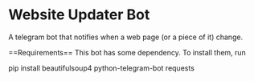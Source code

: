 # Website Updater Bot

A telegram bot that notifies when a web page (or a piece of it) change.

==Requirements==
This bot has some dependency. To install them, run

<syntaxhighlight lang="shell">
pip install beautifulsoup4 python-telegram-bot requests